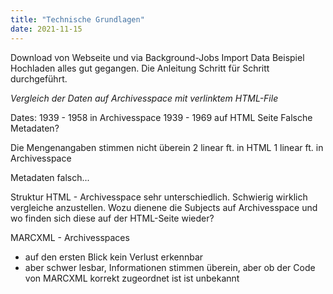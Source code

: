 ```yaml
---
title: "Technische Grundlagen"
date: 2021-11-15
---
```


Download von Webseite und via Background-Jobs Import Data Beispiel Hochladen alles gut gegangen. Die Anleitung Schritt für Schritt durchgeführt.

*Vergleich der Daten auf Archivesspace mit verlinktem HTML-File*

Dates:
1939 - 1958 in Archivesspace
1939 - 1969 auf HTML Seite
Falsche Metadaten?

Die Mengenangaben stimmen nicht überein
2 linear ft. in HTML
1 linear ft. in Archivesspace

Metadaten falsch...

Struktur HTML - Archivesspace sehr unterschiedlich. Schwierig wirklich vergleiche anzustellen. Wozu dienene die Subjects auf Archivesspace und wo finden sich diese auf der HTML-Seite wieder?

MARCXML - Archivesspaces
- auf den ersten Blick kein Verlust erkennbar
- aber schwer lesbar, Informationen stimmen überein, aber ob der Code von MARCXML korrekt zugeordnet ist ist unbekannt
